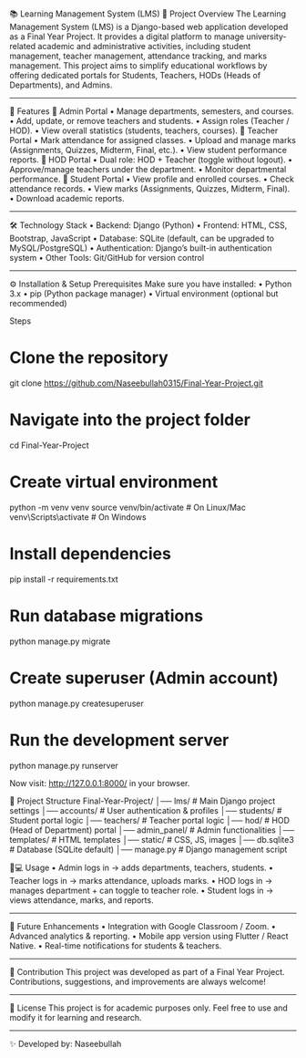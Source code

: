 📚 Learning Management System (LMS)
📖 Project Overview
The Learning Management System (LMS) is a Django-based web application developed as a Final Year Project.
It provides a digital platform to manage university-related academic and administrative activities, including student management, teacher management, attendance tracking, and marks management.
This project aims to simplify educational workflows by offering dedicated portals for Students, Teachers, HODs (Heads of Departments), and Admins.
________________________________________
🚀 Features
🔹 Admin Portal
•	Manage departments, semesters, and courses.
•	Add, update, or remove teachers and students.
•	Assign roles (Teacher / HOD).
•	View overall statistics (students, teachers, courses).
🔹 Teacher Portal
•	Mark attendance for assigned classes.
•	Upload and manage marks (Assignments, Quizzes, Midterm, Final, etc.).
•	View student performance reports.
🔹 HOD Portal
•	Dual role: HOD + Teacher (toggle without logout).
•	Approve/manage teachers under the department.
•	Monitor departmental performance.
🔹 Student Portal
•	View profile and enrolled courses.
•	Check attendance records.
•	View marks (Assignments, Quizzes, Midterm, Final).
•	Download academic reports.
________________________________________
🛠️ Technology Stack
•	Backend: Django (Python)
•	Frontend: HTML, CSS, Bootstrap, JavaScript
•	Database: SQLite (default, can be upgraded to MySQL/PostgreSQL)
•	Authentication: Django’s built-in authentication system
•	Other Tools: Git/GitHub for version control
________________________________________
⚙️ Installation & Setup
Prerequisites
Make sure you have installed:
•	Python 3.x
•	pip (Python package manager)
•	Virtual environment (optional but recommended)

Steps

# Clone the repository
git clone https://github.com/Naseebullah0315/Final-Year-Project.git

# Navigate into the project folder
cd Final-Year-Project

# Create virtual environment
python -m venv venv
source venv/bin/activate    # On Linux/Mac
venv\Scripts\activate       # On Windows

# Install dependencies
pip install -r requirements.txt

# Run database migrations
python manage.py migrate

# Create superuser (Admin account)
python manage.py createsuperuser

# Run the development server
python manage.py runserver


Now visit: http://127.0.0.1:8000/
in your browser.

📂 Project Structure
Final-Year-Project/
│── lms/                # Main Django project settings
│── accounts/           # User authentication & profiles
│── students/           # Student portal logic
│── teachers/           # Teacher portal logic
│── hod/                # HOD (Head of Department) portal
│── admin_panel/        # Admin functionalities
│── templates/          # HTML templates
│── static/             # CSS, JS, images
│── db.sqlite3          # Database (SQLite default)
│── manage.py           # Django management script


🧑💻 Usage
•	Admin logs in → adds departments, teachers, students.
•	Teacher logs in → marks attendance, uploads marks.
•	HOD logs in → manages department + can toggle to teacher role.
•	Student logs in → views attendance, marks, and reports.
________________________________________
🔮 Future Enhancements
•	Integration with Google Classroom / Zoom.
•	Advanced analytics & reporting.
•	Mobile app version using Flutter / React Native.
•	Real-time notifications for students & teachers.
________________________________________
🤝 Contribution
This project was developed as part of a Final Year Project.
Contributions, suggestions, and improvements are always welcome!
________________________________________
📜 License
This project is for academic purposes only.
Feel free to use and modify it for learning and research.
________________________________________


✨ Developed by: Naseebullah


